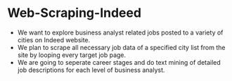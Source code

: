 # Web-Scraping-Indeed
- We want to explore business analyst related jobs posted to a variety of cities on Indeed website.
- We plan to scrape all necessary job data of a specified city list from the site by looping every target job page.
- We are going to seperate career stages and do text mining of detailed job descriptions for each level of business analyst.

